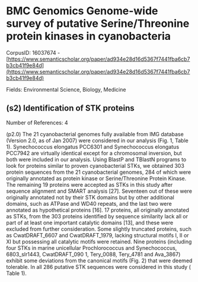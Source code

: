# BMC Genomics Genome-wide survey of putative Serine/Threonine protein kinases in cyanobacteria

CorpusID: 16037674 - [https://www.semanticscholar.org/paper/ad934e28d16d5367f7441fba6cb7b3cb41f9e84d](https://www.semanticscholar.org/paper/ad934e28d16d5367f7441fba6cb7b3cb41f9e84d)

Fields: Environmental Science, Biology, Medicine

## (s2) Identification of STK proteins
Number of References: 4

(p2.0) The 21 cyanobacterial genomes fully available from IMG database (Version 2.0, as of Jan 2007) were considered in our analysis (Fig. 1, Table 1). Synechococcus elongatus PCC6301 and Synechococcus elongatus PCC7942 are virtually identical except for a chromosomal inversion, but both were included in our analysis. Using BlastP and TBlastN programs to look for proteins similar to proven cyanobacterial STKs, we obtained 303 protein sequences from the 21 cyanobacterial genomes, 284 of which were originally annotated as protein kinase or Serine/Threonine Protein Kinase. The remaining 19 proteins were accepted as STKs in this study after sequence alignment and SMART analysis [27]. Seventeen out of these were originally annotated not by their STK domains but by other additional domains, such as ATPase and WD40 repeats, and the last two were annotated as hypothetical proteins [16]. 17 proteins, all originally annotated as STKs, from the 303 proteins identified by sequence similarity lack all or part of at least one important catalytic domains [13], and these were excluded from further consideration. Some slightly truncated proteins, such as CwatDRAFT_6607 and CwatDRAFT_1979, lacking structural motifs I, II or XI but possessing all catalytic motifs were retained. Nine proteins (including four STKs in marine unicellular Prochlorococcus and Synechococcus, 6803_slr1443, CwatDRAFT_090 1, Tery_0088, Tery_4781 and Ava_3867) exhibit some deviations from the canonical motifs (Fig. 2) that were deemed tolerable. In all 286 putative STK sequences were considered in this study ( Table 1).
